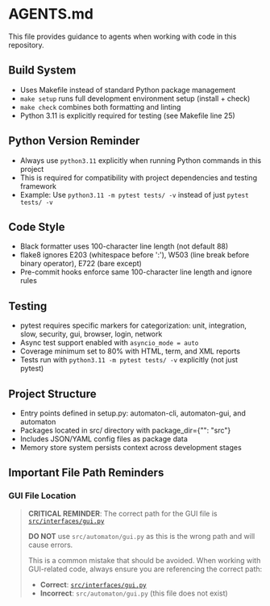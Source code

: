 # AGENTS.md

This file provides guidance to agents when working with code in this repository.

## Build System

- Uses Makefile instead of standard Python package management
- `make setup` runs full development environment setup (install + check)
- `make check` combines both formatting and linting
- Python 3.11 is explicitly required for testing (see Makefile line 25)

## Python Version Reminder

- Always use `python3.11` explicitly when running Python commands in this project
- This is required for compatibility with project dependencies and testing framework
- Example: Use `python3.11 -m pytest tests/ -v` instead of just `pytest tests/ -v`

## Code Style

- Black formatter uses 100-character line length (not default 88)
- flake8 ignores E203 (whitespace before ':'), W503 (line break before binary operator), E722 (bare except)
- Pre-commit hooks enforce same 100-character line length and ignore rules

## Testing

- pytest requires specific markers for categorization: unit, integration, slow, security, gui, browser, login, network
- Async test support enabled with `asyncio_mode = auto`
- Coverage minimum set to 80% with HTML, term, and XML reports
- Tests run with `python3.11 -m pytest tests/ -v` explicitly (not just pytest)

## Project Structure

- Entry points defined in setup.py: automaton-cli, automaton-gui, and automaton
- Packages located in src/ directory with package_dir={"": "src"}
- Includes JSON/YAML config files as package data
- Memory store system persists context across development stages

## Important File Path Reminders

### GUI File Location

> **CRITICAL REMINDER**: The correct path for the GUI file is [`src/interfaces/gui.py`](src/interfaces/gui.py)
>
> **DO NOT** use `src/automaton/gui.py` as this is the wrong path and will cause errors.
>
> This is a common mistake that should be avoided. When working with GUI-related code, always ensure you are referencing the correct path:
> - **Correct**: [`src/interfaces/gui.py`](src/interfaces/gui.py)
> - **Incorrect**: `src/automaton/gui.py` (this file does not exist)